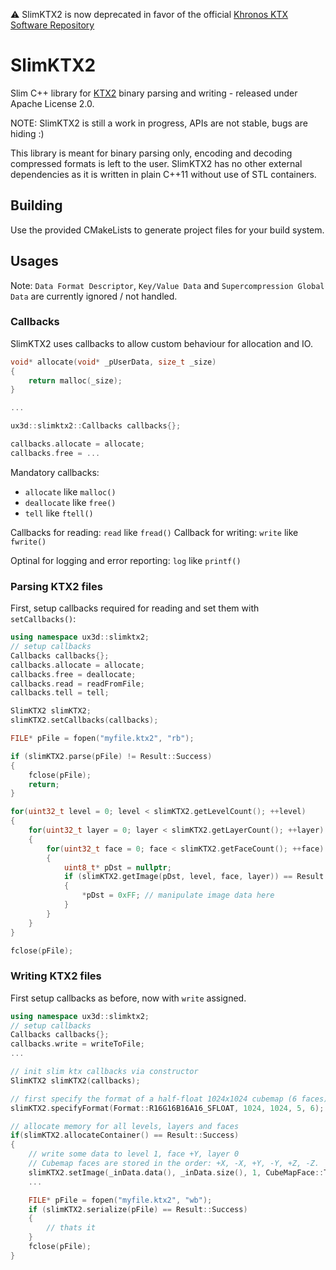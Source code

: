 ⚠️ SlimKTX2 is now deprecated in favor of the official [Khronos KTX Software Repository](https://github.com/KhronosGroup/KTX-Software)

# SlimKTX2
Slim C++ library for [KTX2](http://github.khronos.org/KTX-Specification/) binary parsing and writing - released under Apache License 2.0.

NOTE: SlimKTX2 is still a work in progress, APIs are not stable, bugs are hiding :)

This library is meant for binary parsing only, encoding and decoding compressed formats is left to the user. SlimKTX2 has no other external dependencies as it is written in plain C++11 without use of STL containers.

## Building

Use the provided CMakeLists to generate project files for your build system.

## Usages

Note: `Data Format Descriptor`, `Key/Value Data` and `Supercompression Global Data` are currently ignored / not handled.

### Callbacks

SlimKTX2 uses callbacks to allow custom behaviour for allocation and IO.
```cpp
void* allocate(void* _pUserData, size_t _size)
{
	return malloc(_size);
}

...

ux3d::slimktx2::Callbacks callbacks{};

callbacks.allocate = allocate;
callbacks.free = ...
```

Mandatory callbacks:
* `allocate` like `malloc()`
* `deallocate` like `free()`
* `tell` like `ftell()`

Callbacks for reading: `read` like `fread()` 
Callback for writing: `write` like `fwrite()`

Optinal for logging and error reporting:  `log` like `printf()`

### Parsing KTX2 files

First, setup callbacks required for reading and set them with `setCallbacks()`:

```cpp
using namespace ux3d::slimktx2;
// setup callbacks
Callbacks callbacks{};
callbacks.allocate = allocate;
callbacks.free = deallocate;
callbacks.read = readFromFile;
callbacks.tell = tell;

SlimKTX2 slimKTX2;
slimKTX2.setCallbacks(callbacks);

FILE* pFile = fopen("myfile.ktx2", "rb");

if (slimKTX2.parse(pFile) != Result::Success)
{
	fclose(pFile);
	return;
}

for(uint32_t level = 0; level < slimKTX2.getLevelCount(); ++level)
{
    for(uint32_t layer = 0; layer < slimKTX2.getLayerCount(); ++layer)
    {
        for(uint32_t face = 0; face < slimKTX2.getFaceCount(); ++face)
        {
            uint8_t* pDst = nullptr;
            if (slimKTX2.getImage(pDst, level, face, layer)) == Result::Success)
            {
                *pDst = 0xFF; // manipulate image data here
            }
        }
    }
}

fclose(pFile);
```

### Writing KTX2 files

First setup callbacks as before, now with `write` assigned.

```cpp
using namespace ux3d::slimktx2;
// setup callbacks
Callbacks callbacks{};
callbacks.write = writeToFile;
...

// init slim ktx callbacks via constructor
SlimKTX2 slimKTX2(callbacks);

// first specify the format of a half-float 1024x1024 cubemap (6 faces) with 5 mip levels:
slimKTX2.specifyFormat(Format::R16G16B16A16_SFLOAT, 1024, 1024, 5, 6);

// allocate memory for all levels, layers and faces
if(slimKTX2.allocateContainer() == Result::Success)
{
    // write some data to level 1, face +Y, layer 0
    // Cubemap faces are stored in the order: +X, -X, +Y, -Y, +Z, -Z.
    slimKTX2.setImage(_inData.data(), _inData.size(), 1, CubeMapFace::Top, 0);
    ...

    FILE* pFile = fopen("myfile.ktx2", "wb");
    if (slimKTX2.serialize(pFile) == Result::Success)
    {
        // thats it
    }
    fclose(pFile);
}
```
